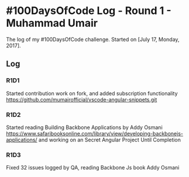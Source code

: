 # #100DaysOfCode Log - Round 1 - Muhammad Umair

The log of my #100DaysOfCode challenge. Started on [July 17, Monday, 2017].

## Log

### R1D1 
Started contribution work on fork, and added subscription functionality https://github.com/mumairofficial/vscode-angular-snippets.git

### R1D2 
Started reading Building Backbone Applications by Addy Osmani https://www.safaribooksonline.com/library/view/developing-backbonejs-applications/
and working on an Secret Angular Project Until Completion

### R1D3
Fixed 32 issues logged by QA, reading Backbone Js book Addy Osmani
